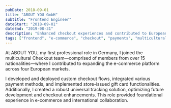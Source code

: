 ```yaml
---
pubDate: 2018-09-01
title: "ABOUT YOU GmbH"
subtitle: "Frontend Engineer"
dateStart: "2018-09-01"
dateEnd: "2019-08-31"
description: "Enhanced checkout experiences and contributed to European market expansion for ABOUT YOU, a leading fashion e-commerce company."
tags: ["frontend", "e-commerce", "checkout", "payments", "multicultural"]
---
```


At ABOUT YOU, my first professional role in Germany, I joined the multicultural Checkout team—comprised of members from over 15 nationalities—where I contributed to expanding the e-commerce platform across four European markets.

I developed and deployed custom checkout flows, integrated various payment methods, and implemented store-issued gift card functionalities. Additionally, I created a robust universal tracking solution, optimizing future development and checkout enhancements. This role provided foundational experience in e-commerce and international collaboration.